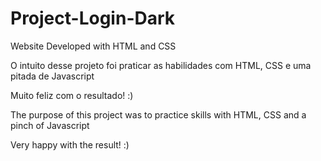 # Project-Login-Dark

Website Developed with HTML and CSS

O intuito desse projeto foi praticar as habilidades com HTML, CSS e uma pitada de Javascript 

Muito feliz com o resultado! :)

The purpose of this project was to practice skills with HTML, CSS and a pinch of Javascript

Very happy with the result! :)
